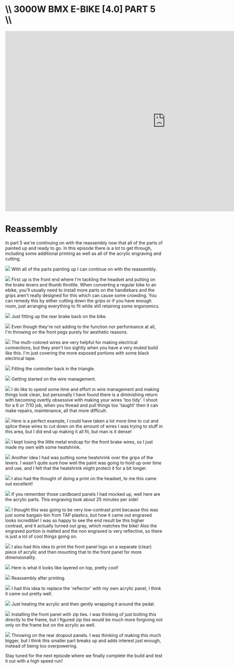 # \\\ 3000W BMX E-BIKE [4.0] PART 5 \\\

<iframe width="1024" height="576" src="https://www.youtube.com/embed/tY7IDggt3Bs" title="YouTube video player" frameborder="0" allow="accelerometer; autoplay; clipboard-write; encrypted-media; gyroscope; picture-in-picture" allowfullscreen></iframe>

# Reassembly

In part 5 we're continuing on with the reassembly now that all of the parts of painted up and ready to go. In this episode there is a lot to get through, including some additional printing as well as all of the acrylic engraving and cutting. 

![](assemble.jpg)
With all of the parts painting up I can continue on with the reassembly.

![](assemble2.jpg)
First up is the front end where I'm tackling the headset and putting on the brake levers and thumb throttle. When converting a regular bike to an ebike, you'll usually need to install more parts on the handlebars and the grips aren't really designed for this which can cause some crowding. You can remedy this by either cutting down the grips or if you have enough room, just arranging everything to fit while still retaining some ergonomics. 

![](brake.jpg)
Just fitting up the rear brake back on the bike. 

![](pegs.jpg)
Even though they're not adding to the function nor performance at all, I'm throwing on the front pegs purely for aesthetic reasons. 

![](tape.jpg)
The multi-colored wires are very helpful for making electrical connections, but they aren't too sightly when you have a very muted build like this. I'm just covering the more exposed portions with some black electrical tape. 

![](con.jpg)
Fitting the controller back in the triangle.  

![](zip.jpg)
Getting started on the wire management. 

![](zip2.jpg)
I do like to spend some time and effort in wire management and making things look clean, but personally I have found there is a diminishing return with becoming overtly obsessive with making your wires 'too tidy'. I shoot for a 6 or 7/10 job, when you thread and pull things too 'taught' then it can make repairs, maintenance, all that more difficult. 

![](zip3.jpg)
Here is a perfect example, I could have taken a lot more time to cut and splice these wires to cut down on the amount of wires I was trying to stuff in this area, but I did end up making it all fit, but man is it dense!

![](heat.jpg)
I kept losing the little metal endcap for the front brake wires, so I just made my own with some heatshrink. 

![](heat2.jpg)
Another idea I had was putting some heatshrink over the grips of the levers. I wasn't quite sure how well the paint was going to hold up over time and use, and I felt that the heatshrink might protect it for a bit longer. 

![](cap.jpg)
I also had the thought of doing a print on the headset, to me this came out excellent! 

![](engrave.jpg)
If you remember those cardboard panels I had mocked up, well here are the acrylic parts. This engraving took about 25 minutes per side! 

![](print.jpg)
I thought this was going to be very low-contrast print because this was just some bargain-bin from TAP plastics, but how it came out engraved looks incredible! I was so happy to see the end result be this higher contrast, and it actually turned out gray, which matches the bike! Also the engraved portion is matted and the non engraved is very reflective, so there is just a lot of cool things going on.  

![](print2.jpg)
I also had this idea to print the front panel logo on a separate (clear) piece of acrylic and then mounting that to the front panel for more dimensionality.

![](print3.jpg)
Here is what it looks like layered on top, pretty cool!

![](cap2.jpg)
Reassembly after printing. 

![](pedal.jpg)
I had this idea to replace the 'reflector' with my own acrylic panel, I think it came out pretty well.  

![](pedal2.jpg)
Just heating the acrylic and then gently wrapping it around the pedal. 

![](front.jpg)
Installing the front panel with zip ties. I was thinking of just bolting this directly to the frame, but I figured zip ties would be much more forgiving not only on the frame but on the acrylic as well. 

![](rpanel.jpg)
Throwing on the rear dropout panels. I was thinking of making this much bigger, but I think this smaller part breaks up and adds interest just enough, instead of being too overpowering. 

Stay tuned for the next episode where we finally complete the build and test it out with a high speed run! 

